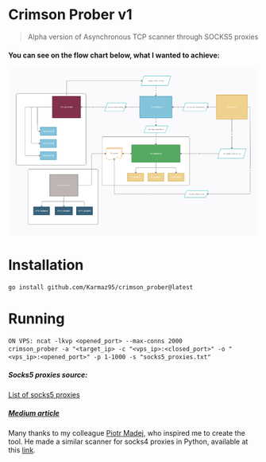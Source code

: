 # Crimson Prober v1

> Alpha version of Asynchronous TCP scanner through SOCKS5 proxies

#### You can see on the flow chart below, what I wanted to achieve:
<p align="center">
  <img src="TCP_SCANNING.png" />
</p>

# Installation
```
go install github.com/Karmaz95/crimson_prober@latest
```

# Running
```
ON VPS: ncat -lkvp <opened_port> --max-conns 2000
crimson_prober -a "<target_ip> -c "<vps_ip>:<closed_port>" -o "<vps_ip>:<opened_port>" -p 1-1000 -s "socks5_proxies.txt" 
```

##### Socks5 proxies source:
[List of socks5 proxies](https://proxyscrape.com/free-proxy-list)

##### [Medium article](https://karol-mazurek95.medium.com/better-service-discovery-de48dcbf2c9c)

Many thanks to my colleague [Piotr Madej](https://www.linkedin.com/in/piotr-madej-18b0bb38/), who inspired me to create the tool.
He made a similar scanner for socks4 proxies in Python, available at this [link](https://github.com/piotr-madej/TCP-CONNECT-TOR-Scan).
